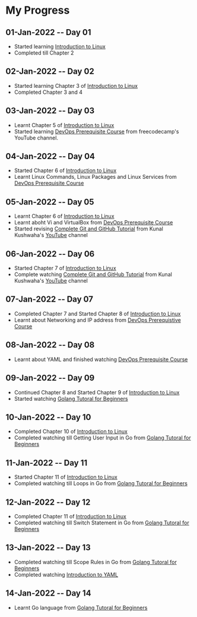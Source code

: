 # My Progress

## 01-Jan-2022 -- Day 01
* Started learning [Introduction to Linux](https://www.edx.org/course/introduction-to-linux)
* Completed till Chapter 2

## 02-Jan-2022 -- Day 02
* Started learning Chapter 3 of [Introduction to Linux](https://www.edx.org/course/introduction-to-linux)
* Completed Chapter 3 and 4

## 03-Jan-2022 -- Day 03
* Learnt Chapter 5 of [Introduction to Linux](https://www.edx.org/course/introduction-to-linux)
* Started learning [DevOps Prerequisite Course](https://www.youtube.com/watch?v=Wvf0mBNGjXY) from freecodecamp's YouTube channel.

## 04-Jan-2022 -- Day 04
* Started Chapter 6 of [Introduction to Linux](https://www.edx.org/course/introduction-to-linux)
* Learnt Linux Commands, Linux Packages and Linux Services from [DevOps Prerequisite Course](https://www.youtube.com/watch?v=Wvf0mBNGjXY)

## 05-Jan-2022 -- Day 05
* Learnt Chapter 6 of [Introduction to Linux](https://www.edx.org/course/introduction-to-linux)
* Learnt aboht Vi and VirtualBox from [DevOps Prerequisite Course](https://www.youtube.com/watch?v=Wvf0mBNGjXY)
* Started revising [Complete Git and GitHub Tutorial](https://www.youtube.com/watch?v=apGV9Kg7ics) from Kunal Kushwaha's [YouTube](https://www.youtube.com/channel/UCBGOUQHNNtNGcGzVq5rIXjw) channel

## 06-Jan-2022 -- Day 06
* Started Chapter 7 of [Introduction to Linux](https://www.edx.org/course/introduction-to-linux)
* Complete watching [Complete Git and GitHub Tutorial](https://www.youtube.com/watch?v=apGV9Kg7ics) from Kunal Kushwaha's [YouTube](https://www.youtube.com/channel/UCBGOUQHNNtNGcGzVq5rIXjw) channel

## 07-Jan-2022 -- Day 07
* Completed Chapter 7 and Started Chapter 8 of [Introduction to Linux](https://www.edx.org/course/introduction-to-linux)
* Learnt about Networking and IP address from [DevOps Prerequistive Course](https://www.youtube.com/watch?v=Wvf0mBNGjXY)

## 08-Jan-2022 -- Day 08
* Learnt about YAML and finished watching [DevOps Prerequisite Course](https://www.youtube.com/watch?v=Wvf0mBNGjXY)

## 09-Jan-2022 -- Day 09
* Continued Chapter 8 and Started Chapter 9 of [Introduction to Linux](https://www.edx.org/course/introduction-to-linux)
* Started watching [Golang Tutoral for Beginners](https://www.youtube.com/watch?v=yyUHQIec83I)

## 10-Jan-2022 -- Day 10
* Completed Chapter 10 of [Introduction to Linux](https://www.edx.org/course/introduction-to-linux)
* Completed watching till Getting User Input in Go from [Golang Tutoral for Beginners](https://www.youtube.com/watch?v=yyUHQIec83I)

## 11-Jan-2022 -- Day 11
* Started Chapter 11 of [Introduction to Linux](https://www.edx.org/course/introduction-to-linux)
* Completed watching till Loops in Go from [Golang Tutoral for Beginners](https://www.youtube.com/watch?v=yyUHQIec83I)

## 12-Jan-2022 -- Day 12
* Completed Chapter 11 of [Introduction to Linux](https://www.edx.org/course/introduction-to-linux)
* Completed watching till Switch Statement in Go from [Golang Tutoral for Beginners](https://www.youtube.com/watch?v=yyUHQIec83I)

## 13-Jan-2022 -- Day 13
* Completed watching till Scope Rules in Go from [Golang Tutoral for Beginners](https://www.youtube.com/watch?v=yyUHQIec83I)
* Completed watching [Introduction to YAML](https://www.youtube.com/watch?v=1uFVr15xDGg)

## 14-Jan-2022 -- Day 14
* Learnt Go language from [Golang Tutoral for Beginners](https://www.youtube.com/watch?v=yyUHQIec83I)
